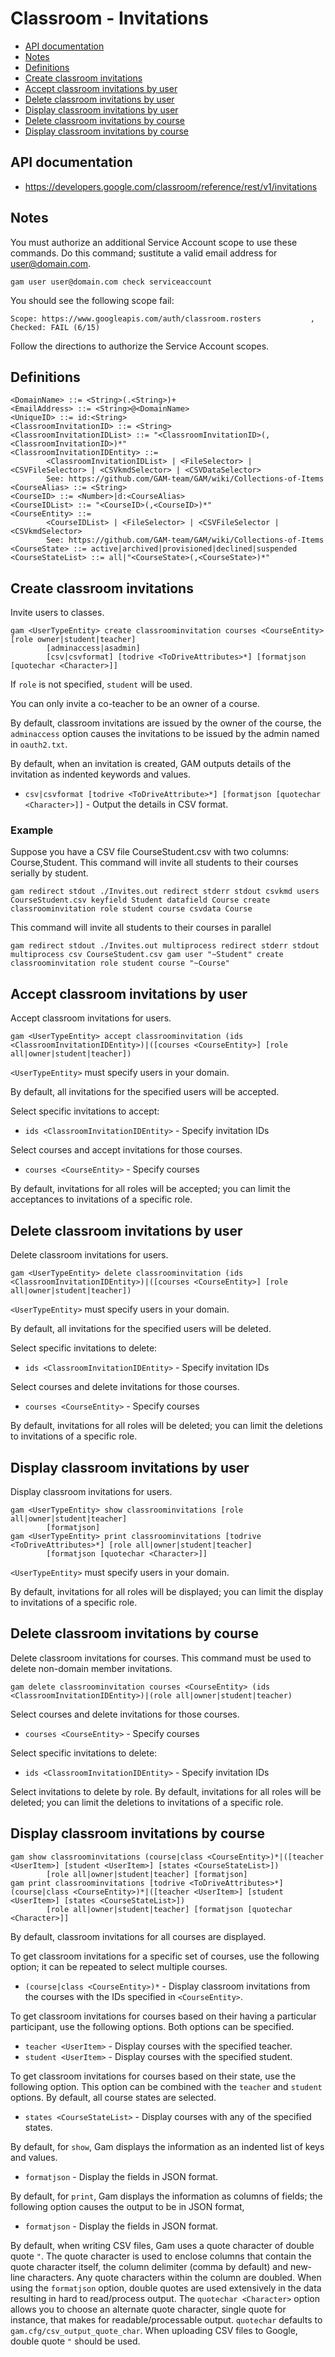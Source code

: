 # Classroom - Invitations
- [API documentation](#api-documentation)
- [Notes](#notes)
- [Definitions](#definitions)
- [Create classroom invitations](#create-classroom-invitations)
- [Accept classroom invitations by user](#accept-classroom-invitations-by-user)
- [Delete classroom invitations by user](#delete-classroom-invitations-by-user)
- [Display classroom invitations by user](#display-classroom-invitations-by-user)
- [Delete classroom invitations by course](#delete-classroom-invitations-by-course)
- [Display classroom invitations by course](#display-classroom-invitations-by-course)

## API documentation
* https://developers.google.com/classroom/reference/rest/v1/invitations

## Notes

You must authorize an additional Service Account scope to use these commands.
Do this command; sustitute a valid email address for user@domain.com.
```
gam user user@domain.com check serviceaccount
```
You should see the following scope fail:
```
Scope: https://www.googleapis.com/auth/classroom.rosters           , Checked: FAIL (6/15)
```
Follow the directions to authorize the Service Account scopes.

## Definitions
```
<DomainName> ::= <String>(.<String>)+
<EmailAddress> ::= <String>@<DomainName>
<UniqueID> ::= id:<String>
<ClassroomInvitationID> ::= <String>
<ClassroomInvitationIDList> ::= "<ClassroomInvitationID>(,<ClassroomInvitationID>)*"
<ClassroomInvitationIDEntity> ::=
        <ClassroomInvitationIDList> | <FileSelector> | <CSVFileSelector> | <CSVkmdSelector> | <CSVDataSelector>
        See: https://github.com/GAM-team/GAM/wiki/Collections-of-Items
<CourseAlias> ::= <String>
<CourseID> ::= <Number>|d:<CourseAlias>
<CourseIDList> ::= "<CourseID>(,<CourseID>)*"
<CourseEntity> ::=
        <CourseIDList> | <FileSelector> | <CSVFileSelector | <CSVkmdSelector>
        See: https://github.com/GAM-team/GAM/wiki/Collections-of-Items
<CourseState> ::= active|archived|provisioned|declined|suspended
<CourseStateList> ::= all|"<CourseState>(,<CourseState>)*"
```
## Create classroom invitations
Invite users to classes.
```
gam <UserTypeEntity> create classroominvitation courses <CourseEntity> [role owner|student|teacher]
        [adminaccess|asadmin]
        [csv|csvformat] [todrive <ToDriveAttributes>*] [formatjson [quotechar <Character>]]
```
If `role` is not specified, `student` will be used.

You can only invite a co-teacher to be an owner of a course.

By default, classroom invitations are issued by the owner of the course, the `adminaccess` option causes the invitations to be issued by the admin named in `oauth2.txt`.

By default, when an invitation is created, GAM outputs details of the invitation as indented keywords and values.
* `csv|csvformat [todrive <ToDriveAttribute>*] [formatjson [quotechar <Character>]]` - Output the details in CSV format.

### Example

Suppose you have a CSV file CourseStudent.csv  with two columns: Course,Student.
This command will invite all students to their courses serially by student.
```
gam redirect stdout ./Invites.out redirect stderr stdout csvkmd users CourseStudent.csv keyfield Student datafield Course create classroominvitation role student course csvdata Course
```
This command will invite all students to their courses in parallel
```
gam redirect stdout ./Invites.out multiprocess redirect stderr stdout multiprocess csv CourseStudent.csv gam user "~Student" create classroominvitation role student course "~Course"
```
## Accept classroom invitations by user
Accept classroom invitations for users.
```
gam <UserTypeEntity> accept classroominvitation (ids <ClassroomInvitationIDEntity>)|([courses <CourseEntity>] [role all|owner|student|teacher])
```
`<UserTypeEntity>` must specify users in your domain.

By default, all invitations for the specified users will be accepted.

Select specific invitations to accept:
* `ids <ClassroomInvitationIDEntity>` - Specify invitation IDs

Select courses and accept invitations for those courses.
* `courses <CourseEntity>` - Specify courses

By default, invitations for all roles will be accepted; you can limit the acceptances to invitations of a specific role.

## Delete classroom invitations by user
Delete classroom invitations for users.
```
gam <UserTypeEntity> delete classroominvitation (ids <ClassroomInvitationIDEntity>)|([courses <CourseEntity>] [role all|owner|student|teacher])
```
`<UserTypeEntity>` must specify users in your domain.

By default, all invitations for the specified users will be deleted.

Select specific invitations to delete:
* `ids <ClassroomInvitationIDEntity>` - Specify invitation IDs

Select courses and delete invitations for those courses.
* `courses <CourseEntity>` - Specify courses

By default, invitations for all roles will be deleted; you can limit the deletions to invitations of a specific role.

## Display classroom invitations by user
Display classroom invitations for users.
```
gam <UserTypeEntity> show classroominvitations [role all|owner|student|teacher]
        [formatjson]
gam <UserTypeEntity> print classroominvitations [todrive <ToDriveAttributes>*] [role all|owner|student|teacher]
        [formatjson [quotechar <Character>]]
```
`<UserTypeEntity>` must specify users in your domain.

By default, invitations for all roles will be displayed; you can limit the display to invitations of a specific role.

## Delete classroom invitations by course
Delete classroom invitations for courses. This command must be used to delete non-domain member invitations.
```
gam delete classroominvitation courses <CourseEntity> (ids <ClassroomInvitationIDEntity>)|(role all|owner|student|teacher)
```
Select courses and delete invitations for those courses.
* `courses <CourseEntity>` - Specify courses

Select specific invitations to delete:
* `ids <ClassroomInvitationIDEntity>` - Specify invitation IDs

Select invitations to delete by role. By default, invitations for all roles will be deleted; you can limit the deletions to invitations of a specific role.

## Display classroom invitations by course
```
gam show classroominvitations (course|class <CourseEntity>)*|([teacher <UserItem>] [student <UserItem>] [states <CourseStateList>])
        [role all|owner|student|teacher] [formatjson]
gam print classroominvitations [todrive <ToDriveAttributes>*] (course|class <CourseEntity>)*|([teacher <UserItem>] [student <UserItem>] [states <CourseStateList>])
        [role all|owner|student|teacher] [formatjson [quotechar <Character>]]
```
By default, classroom invitations for all courses are displayed.

To get classroom invitations for a specific set of courses, use the following option; it can be repeated to select multiple courses.
* `(course|class <CourseEntity>)*` - Display classroom invitations from the courses with the IDs specified in `<CourseEntity>`.

To get classroom invitations for courses based on their having a particular participant, use the following options. Both options can be specified.
* `teacher <UserItem>` - Display courses with the specified teacher.
* `student <UserItem>` - Display courses with the specified student.

To get classroom invitations for courses based on their state, use the following option. This option can be combined with the `teacher` and `student` options.
By default, all course states are selected.
* `states <CourseStateList>` - Display courses with any of the specified states.

By default, for `show`, Gam displays the information as an indented list of keys and values.
* `formatjson` - Display the fields in JSON format.

By default, for `print`, Gam displays the information as columns of fields; the following option causes the output to be in JSON format,
* `formatjson` - Display the fields in JSON format.

By default, when writing CSV files, Gam uses a quote character of double quote `"`. The quote character is used to enclose columns that contain
the quote character itself, the column delimiter (comma by default) and new-line characters. Any quote characters within the column are doubled.
When using the `formatjson` option, double quotes are used extensively in the data resulting in hard to read/process output.
The `quotechar <Character>` option allows you to choose an alternate quote character, single quote for instance, that makes for readable/processable output.
`quotechar` defaults to `gam.cfg/csv_output_quote_char`. When uploading CSV files to Google, double quote `"` should be used.
